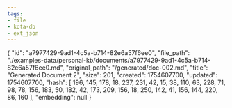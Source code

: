```yaml
---
tags:
- file
- kota-db
- ext_json
---
```

{
  "id": "a7977429-9ad1-4c5a-b714-82e6a57f6ee0",
  "file_path": "./examples-data/personal-kb/documents/a7977429-9ad1-4c5a-b714-82e6a57f6ee0.md",
  "original_path": "/generated/doc-002.md",
  "title": "Generated Document 2",
  "size": 201,
  "created": 1754607700,
  "updated": 1754607700,
  "hash": [
    196,
    145,
    178,
    18,
    237,
    231,
    42,
    15,
    38,
    110,
    63,
    228,
    71,
    98,
    78,
    156,
    183,
    50,
    182,
    42,
    173,
    209,
    156,
    18,
    250,
    142,
    41,
    156,
    144,
    220,
    86,
    160
  ],
  "embedding": null
}